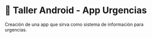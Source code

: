 # :dart: Taller Android - App Urgencias

Creación de una app que sirva como sistema de información para urgencias.
